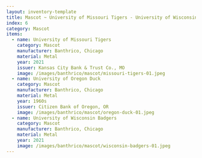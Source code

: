 ```yaml
---
layout: inventory-template
title: Mascot ~ University of Missouri Tigers - University of Wisconsin Badgers
index: 6
category: Mascot
items:
  - name: University of Missouri Tigers
    category: Mascot
    manufacturer: Banthrico, Chicago
    material: Metal
    year: 2021
    issuer: Kansas City Bank & Trust Co., MO
    image: /images/banthrico/mascot/missouri-tigers-01.jpeg
  - name: University of Oregon Duck
    category: Mascot
    manufacturer: Banthrico, Chicago
    material: Metal
    year: 1960s
    issuer: Citizen Bank of Oregon, OR
    image: /images/banthrico/mascot/oregon-duck-01.jpeg
  - name: University of Wisconsin Badgers
    category: Mascot
    manufacturer: Banthrico, Chicago
    material: Metal
    year: 2021
    image: /images/banthrico/mascot/wisconsin-badgers-01.jpeg
---
```

